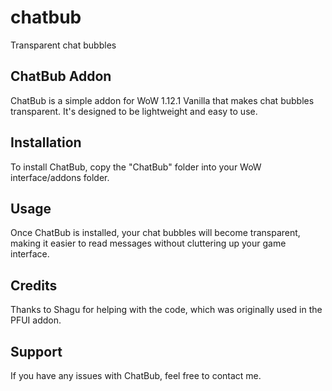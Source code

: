 # chatbub
Transparent chat bubbles


ChatBub Addon
-----------------
ChatBub is a simple addon for WoW 1.12.1 Vanilla that makes chat bubbles transparent. It's designed to be lightweight and easy to use.

Installation
-----------------
To install ChatBub, copy the "ChatBub" folder into your WoW interface/addons folder.

Usage
-----------------
Once ChatBub is installed, your chat bubbles will become transparent, making it easier to read messages without cluttering up your game interface.

Credits
-----------------
Thanks to Shagu for helping with the code, which was originally used in the PFUI addon.

Support
-----------------
If you have any issues with ChatBub, feel free to contact me.
